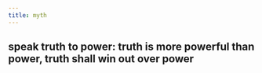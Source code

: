 ```yaml
---
title: myth
---
```


## speak truth to power: truth is more powerful than power, truth shall win out over power
###
